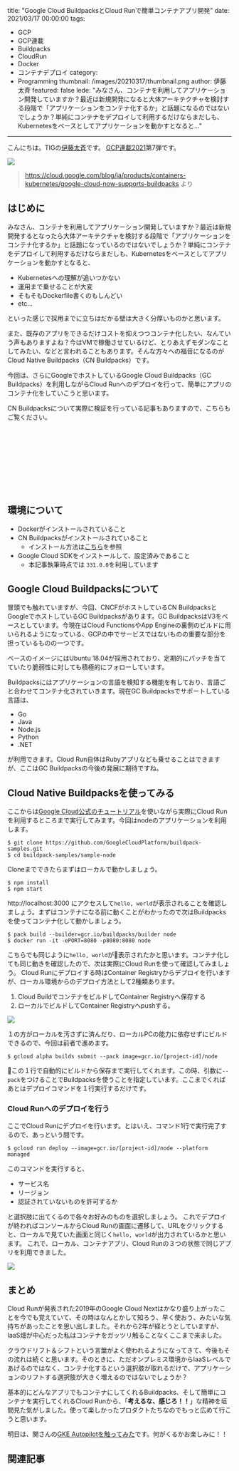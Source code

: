 title: "Google Cloud BuildpacksとCloud Runで簡単コンテナアプリ開発"
date: 2021/03/17 00:00:00
tags:
  - GCP
  - GCP連載
  - Buildpacks
  - CloudRun
  - Docker
  - コンテナデプロイ
category:
  - Programming
thumbnail: /images/20210317/thumbnail.png
author: 伊藤太斉
featured: false
lede: "みなさん、コンテナを利用してアプリケーション開発していますか？最近は新規開発になると大体アーキテクチャを検討する段階で「アプリケーションをコンテナ化するか」と話題になるのではないでしょうか？単純にコンテナをデプロイして利用するだけならまだしも、Kubernetesをベースとしてアプリケーションを動かすとなると..."
---
こんにちは。TIGの[伊藤太斉](https://twitter.com/kaedemalu)です。
[GCP連載2021](/articles/20210307)第7弾です。

<img src="/images/20210317/GCP_Containers_Kubernetes.png">

> https://cloud.google.com/blog/ja/products/containers-kubernetes/google-cloud-now-supports-buildpacks より

## はじめに

みなさん、コンテナを利用してアプリケーション開発していますか？最近は新規開発するとなったら大体アーキテクチャを検討する段階で「アプリケーションをコンテナ化するか」と話題になっているのではないでしょうか？単純にコンテナをデプロイして利用するだけならまだしも、Kubernetesをベースとしてアプリケーションを動かすとなると、

- Kubernetesへの理解が追いつかない
- 運用まで乗せることが大変
- そもそもDockerfile書くのもしんどい
- etc...

といった感じで採用までに立ちはだかる壁は大きく分厚いものかと思います。

また、既存のアプリをできるだけコストを抑えつつコンテナ化したい、なんていう声もありますよね？今はVMで稼働させているけど、とりあえずモダンなことしてみたい、などと言われることもあります。そんな方々への福音になるのがCloud Native Buildpacks（CN Buildpacks）です。

今回は、さらにGoogleでホストしているGoogle Cloud Buildpacks（GC Buildpacks）を利用しながらCloud Runへのデプロイを行って、簡単にアプリのコンテナ化をしていこうと思います。

CN Buildpacksについて実際に検証を行っている記事もありますので、こちらもご覧ください。

<div class="iframely-embed"><div class="iframely-responsive" style="height: 140px; padding-bottom: 0;"><a href="https://future-architect.github.io/articles/20201002/index.html" data-iframely-url="//cdn.iframe.ly/api/iframe?url=https%3A%2F%2Ffuture-architect.github.io%2Farticles%2F20201002%2F&key=42622142e53a4cc5ab36703bcee5415f"></a></div></div><script async src="//cdn.iframe.ly/embed.js" charset="utf-8"></script>


## 環境について
- Dockerがインストールされていること
- CN Buildpacksがインストールされていること
    - インストール方法は[こちら](https://buildpacks.io/docs/tools/pack/)を参照
- Google Cloud SDKをインストールして、設定済みであること
    - 本記事執筆時点では `331.0.0`を利用しています

## Google Cloud Buildpacksについて

冒頭でも触れていますが、今回、CNCFがホストしているCN BuildpacksとGoogleでホストしているGC Buildpacksがあります。GC BuildpacksはV3をベースとしています。今現在はCloud FunctionsやApp Engineの裏側のビルドに用いられるようになっている、GCPの中でサービスではないものの重要な部分を担っているものの一つです。

ベースのイメージにはUbuntu 18.04が採用されており、定期的にパッチを当てていたり脆弱性に対しても積極的にフォローしています。

Buildpacksにはアプリケーションの言語を検知する機能を有しており、言語ごと合わせてコンテナ化されていきます。現在GC Buildpacksでサポートしている言語は、

- Go
- Java
- Node.js
- Python
- .NET

が利用できます。Cloud Run自体はRubyアプリなども乗せることはできますが、ここはGC Buildpacksの今後の発展に期待ですね。

## Cloud Native Buildpacksを使ってみる
ここからは[Google Cloud公式のチュートリアル](https://github.com/GoogleCloudPlatform/buildpack-samples)を使いながら実際にCloud Runを利用するところまで実行してみます。今回はnodeのアプリケーションを利用します。

```shell
$ git clone https://github.com/GoogleCloudPlatform/buildpack-samples.git
$ cd buildpack-samples/sample-node
```
Cloneまでできたらまずはローカルで動かしましょう。

```shell
$ npm install
$ npm start
```
http://localhost:3000 にアクセスして`hello, world`が表示されることを確認しましょう。まずはコンテナになる前に動くことがわかったので次はBuildpacksを使ってコンテナ化して動かしましょう。

```shell
$ pack build --builder=gcr.io/buildpacks/builder node
$ docker run -it -ePORT=8080 -p8080:8080 node
```
こちらでも同じように`hello, world`が表示されたかと思います。コンテナ化しても同じ動きを確認したので、次は実際にCloud Runを使って確認してみましょう。
Cloud Runにデプロイする時はContainer Registryからデプロイを行いますが、ローカル環境からのデプロイ方法として2種類あります。

1. Cloud BuildでコンテナをビルドしてContainer Registryへ保存する
2. ローカルでビルドしてContainer Registryへpushする。

![](/images/20210317/builcpack.png)

１の方がローカルを汚さずに済んだり、ローカルPCの能力に依存せずにビルドできるので、今回は前者で進めます。

```shell
$ gcloud alpha builds submit --pack image=gcr.io/[project-id]/node
```

この１行で自動的にビルドから保存まで実行してくれます。この時、引数に`--pack`をつけることでBuildpacksを使うことを指定しています。ここまでくればあとはデプロイコマンドを１行実行するだけです。

### Cloud Runへのデプロイを行う
ここでCloud Runにデプロイを行います。とはいえ、コマンド1行で実行完了するので、あっという間です。

```shell
$ gcloud run deploy --image=gcr.io/[project-id]/node --platform managed
```

このコマンドを実行すると、

- サービス名
- リージョン
- 認証されていないものを許可するか

と選択肢に出てくるので各々お好みのものを選択しましょう。
これでデプロイが終わればコンソールからCloud Runの画面に遷移して、URLをクリックすると、ローカルで見ていた画面と同じく`hello, world`が出力されているかと思います。
これで、ローカル、コンテナアプリ、Cloud Runの３つの状態で同じアプリを利用できました。

![](/images/20210317/image.png)


## まとめ

Cloud Runが発表された2019年のGoogle Cloud Nextはかなり盛り上がったことを今でも覚えていて、その時はなんとかして知ろう、早く使おう、みたいな気持ちがあったことを思い出しました。それから2年が経とうとしていますが、IaaS畑が中心だった私はコンテナをガッツリ触ることなくここまで来ました。

クラウドリフト＆シフトという言葉がよく使われるようになってきて、今後もその流れは続くと思います。そのときに、ただオンプレミス環境からIaaSレベルであげるのではなく、コンテナ化するという選択肢が取れるだけで、アプリケーションのリフトする選択肢が大きく増えるのではないでしょうか？

基本的にどんなアプリでもコンテナにしてくれるBuildpacks、そして簡単にコンテナを実行してくれるCloud Runから、「**考えるな、感じろ！！**」な精神を垣間見た気がしました。使って楽しかったプロダクトたちなのでもっと広めて行こうと思います。

明日は、関さんの[GKE Autopilotを触ってみた](/articles/20210318/)です。何がくるかお楽しみに！！

## 関連記事

<div class="iframely-embed"><div class="iframely-responsive" style="height: 140px; padding-bottom: 0;"><a href="https://future-architect.github.io/articles/20210307/index.html" data-iframely-url="//cdn.iframe.ly/api/iframe?url=https%3A%2F%2Ffuture-architect.github.io%2Farticles%2F20210307%2F&key=42622142e53a4cc5ab36703bcee5415f"></a></div></div><script async src="//cdn.iframe.ly/embed.js" charset="utf-8"></script>


